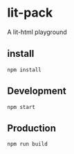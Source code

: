 # lit-pack
A lit-html playground

## install
```
npm install
```

## Development
```
npm start
```

## Production
```
npm run build
```
